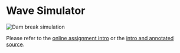 # Wave Simulator

![Dam break simulation](https://github.com/cornell-cs5220-f15/water/blob/master/ref/dam_break.gif)

Please refer to the [online assignment intro][intro] or the
[intro and annotated source][annotated].

[intro]: https://github.com/cornell-cs5220-f15/water/blob/master/intro.md
[annotated]: https://github.com/cornell-cs5220-f15/water/blob/master/ref/shallow.pdf
